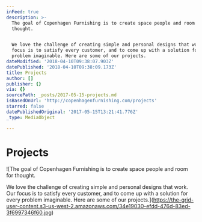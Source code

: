 ```yaml
---
inFeed: true
description: >-
  The goal of Copenhagen Furnishing is to create space people and room for
  thought.


  We love the challenge of creating simple and personal designs that work. Our
  focus is to satisfy every customer, and to come up with a solution for every
  problem imaginable. Here are some of our projects.
dateModified: '2018-04-10T09:38:07.903Z'
datePublished: '2018-04-10T09:38:09.173Z'
title: Projects
author: []
publisher: {}
via: {}
sourcePath: _posts/2017-05-15-projects.md
isBasedOnUrl: 'http://copenhagenfurnishing.com/projects'
starred: false
datePublishedOriginal: '2017-05-15T13:21:41.776Z'
_type: MediaObject

---
```

# Projects
![The goal of Copenhagen Furnishing is to create space people and room for thought.

We love the challenge of creating simple and personal designs that work. Our focus is to satisfy every customer, and to come up with a solution for every problem imaginable. Here are some of our projects.](https://the-grid-user-content.s3-us-west-2.amazonaws.com/34e19030-efdd-476d-83ed-3f6997346f60.jpg)